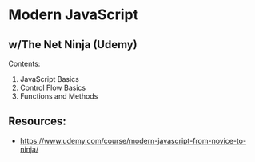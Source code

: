 # Modern JavaScript

## w/The Net Ninja (Udemy)

Contents:

1. JavaScript Basics
2. Control Flow Basics
3. Functions and Methods

## Resources:

- https://www.udemy.com/course/modern-javascript-from-novice-to-ninja/
